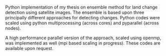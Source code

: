 Python implementation of my thesis on ensemble method
for land change detection using  satellite images. 
The ensemble is based upon three principally different 
approaches for detecting changes. 
Python codes were scaled using python multiprocessing (across cores)
and pyparallel (across nodes).

A high performance parallel version of the 
approach, scaled using openmp, was implemented as well (mpi based scaling in progress).
These codes are available upon request. 
